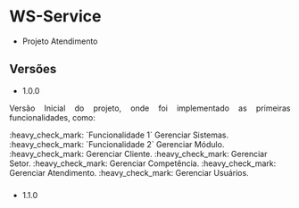 # WS-Service
- Projeto Atendimento


## Versões

- 1.0.0 
<p align="justify">
    Versão Inicial do projeto, onde foi implementado as primeiras funcionalidades, como:    
</p>
    :heavy_check_mark: `Funcionalidade 1` Gerenciar Sistemas.
    :heavy_check_mark: `Funcionalidade 2` Gerenciar Módulo.
    :heavy_check_mark: Gerenciar Cliente.
    :heavy_check_mark: Gerenciar Setor.
    :heavy_check_mark: Gerenciar Competência.
    :heavy_check_mark: Gerenciar Atendimento.
    :heavy_check_mark: Gerenciar Usuários.


###

- 1.1.0
<p align="justify">
    
</p>
